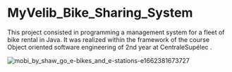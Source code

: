 # MyVelib_Bike_Sharing_System
This project consisted in programming a management system for a fleet of bike rental in Java. It was realized within the framework of the course Object oriented software engineering of 2nd year at CentraleSupélec .


![mobi_by_shaw_go_e-bikes_and_e-stations-e1662381673727](https://github.com/Abdennacer-Badaoui/MyVelib_Bike_Sharing_System/assets/106801897/23c208ef-1d5b-4f14-8593-046543483440)
